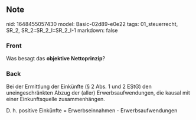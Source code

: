 ## Note
nid: 1648455057430
model: Basic-02d89-e0e22
tags: 01_steuerrecht, SR_2, SR_2::SR_2_I::SR_2_I-1
markdown: false

### Front
Was besagt das <b>objektive Nettoprinzip</b>?

### Back
Bei der Ermittlung der Einkünfte (§ 2 Abs. 1 und 2 EStG)  den uneingeschränkten Abzug der (aller) Erwerbsaufwendungen, die kausal mit einer Einkunftsquelle zusammenhängen.

D. h. positive Einkünfte = Erwerbseinnahmen - Erwerbsaufwendungen

